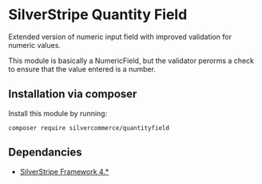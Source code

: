 # SilverStripe Quantity Field

Extended version of numeric input field with improved validation for numeric values.

This module is basically a NumericField, but the validator perorms a
check to ensure that the value entered is a number.

## Installation via composer

Install this module by running:

    composer require silvercommerce/quantityfield

## Dependancies

* [SilverStripe Framework 4.*](https://github.com/silverstripe/silverstripe-framework)